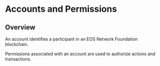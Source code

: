 # Accounts and Permissions #

## Overview ##
An account identifies a participant in an EOS Network Foundation blockchain.

Permissions associated with an account are used to authorize actions and transactions.

